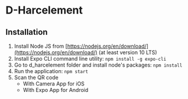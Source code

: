 # D-Harcelement

## Installation

1. Install Node JS from [https://nodejs.org/en/download/](https://nodejs.org/en/download/) (at least version 10 LTS)
2. Install Expo CLI command line utility: `npm install -g expo-cli`
3. Go to d_harcelement folder and install node's packages: `npm install`
4. Run the application: `npm start`
5. Scan the QR code
   - With Camera App for iOS
   - With Expo App for Android
